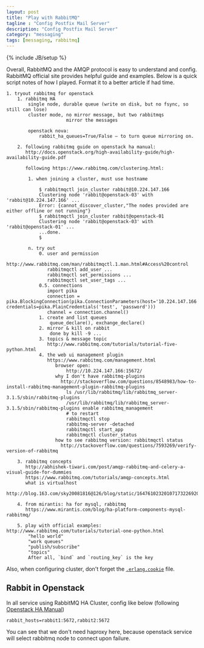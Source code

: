 ```yaml
---
layout: post
title: "Play with RabbitMQ"
tagline : "Config Postfix Mail Server"
description: "Config Postfix Mail Server"
category: "messaging"
tags: [messaging, rabbitmq]
---
```

{% include JB/setup %}

Overall, RabbitMQ and the AMQP protocol is easy to understand and config. RabbitMQ official site provides helpful guide and examples. Below is a quick script notes of how I played. Format it to a better article if had time.

```
1. tryout rabbitmq for openstack
    1. rabbitmq HA
        single node, durable queue (write on disk, but no fsync, so still can lose)
        cluster mode, no mirror message, but two rabbitmqs 
                      mirror the messages

        openstack nova:
            rabbit_ha_queues=True/False – to turn queue mirroring on.

    2. following rabbitmq guide on openstack ha manual:
       http://docs.openstack.org/high-availability-guide/high-availability-guide.pdf

       following https://www.rabbitmq.com/clustering.html:

        1. when joining a cluster, must use hostname

            $ rabbitmqctl join_cluster rabbit@10.224.147.166
            Clustering node 'rabbit@openstack-03' with 'rabbit@10.224.147.166' ...
            Error: {cannot_discover_cluster,"The nodes provided are either offline or not running"}
            $ rabbitmqctl join_cluster rabbit@openstack-01
            Clustering node 'rabbit@openstack-03' with 'rabbit@openstack-01' ...
            ...done.
            $ 

        n. try out
            0. user and permission
               http://www.rabbitmq.com/man/rabbitmqctl.1.man.html#Access%20control
               rabbitmqctl add_user ...
               rabbitmqctl set_permissions ...
               rabbitmqctl set_user_tags ...
            0.5. connections
               import pika
               connection = pika.BlockingConnection(pika.ConnectionParameters(host='10.224.147.166', credentials=pika.PlainCredentials('test', 'password')))
               channel = connection.channel()
            1. create and list queues
                queue_declare(), exchange_declare()
            2. mirror & kill on rabbit
                done by kill -9 ...
            3. topics & message topic
               http://www.rabbitmq.com/tutorials/tutorial-five-python.html
            4. the web ui management plugin
               https://www.rabbitmq.com/management.html
                  browser open: 
                      http://10.224.147.166:15672/
                  why I don't have rabbitmq-plugins
                    http://stackoverflow.com/questions/8548983/how-to-install-rabbitmq-management-plugin-rabbitmq-plugins
                      ls /usr/lib/rabbitmq/lib/rabbitmq_server-3.1.5/sbin/rabbitmq-plugins
                      /usr/lib/rabbitmq/lib/rabbitmq_server-3.1.5/sbin/rabbitmq-plugins enable rabbitmq_management
                      # to restart
                      rabbitmqctl stop
                      rabbitmq-server -detached
                      rabbitmqctl start_app
                      rabbitmqctl cluster_status
                  how to see rabbitmq version: rabbitmqctl status
                    http://stackoverflow.com/questions/7593269/verify-version-of-rabbitmq
    
    3. rabbitmq concepts
       http://abhishek-tiwari.com/post/amqp-rabbitmq-and-celery-a-visual-guide-for-dummies
       https://www.rabbitmq.com/tutorials/amqp-concepts.html
       what is virtualhost
         http://blog.163.com/sky20081816@126/blog/static/16476102320107173226920/

    4. from mirantis: ha for mysql, rabbitmq
       https://www.mirantis.com/blog/ha-platform-components-mysql-rabbitmq/

    5. play with official examples: http://www.rabbitmq.com/tutorials/tutorial-one-python.html
        "hello world"
        "work queues"
        "publish/subscribe"
        "topics"
        After all, `bind` and `routing_key` is the key
```

Also, when configuring cluster, don't forget the [`.erlang.cookie`](https://www.rabbitmq.com/clustering.html) file.

## Rabbit in Openstack

In all service using RabbitMQ HA Cluster, config like below (following [Openstack HA Manual](http://docs.openstack.org/high-availability-guide/content/_configure_openstack_services_to_use_rabbitmq.html))

```
rabbit_hosts=rabbit1:5672,rabbit2:5672
``` 

You can see that we don't need haproxy here, because openstack service will select rabbitmq node to connect upon failure.

